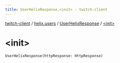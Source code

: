 ```yaml
---
title: UserHelixResponse.<init> - twitch-client
---
```


[twitch-client](../../index.html) / [helix.users](../index.html) / [UserHelixResponse](index.html) / [&lt;init&gt;](./-init-.html)

# &lt;init&gt;

`UserHelixResponse(httpResponse: HttpResponse)`